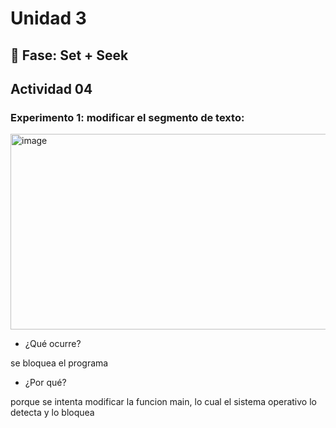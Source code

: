 # Unidad 3

## 🔎 Fase: Set + Seek

## Actividad 04

### Experimento 1: modificar el segmento de texto:

<img width="778" height="313" alt="image" src="https://github.com/user-attachments/assets/00147607-d7f3-4f04-85bd-62a15a0a36f4" />

- ¿Qué ocurre?

se bloquea el programa
  
- ¿Por qué?

porque se intenta modificar la funcion main, lo cual el sistema operativo lo detecta y lo bloquea
